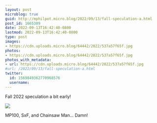 ```yaml
---
layout: post
microblog: true
guid: http://mphilpot.micro.blog/2022/09/13/fall-speculation-a.html
post_id: 1665309
date: 2022-09-13T16:42:40-0800
lastmod: 2022-09-13T16:42:40-0800
type: post
images:
- https://cdn.uploads.micro.blog/64442/2022/537a57f65f.jpg
photos:
- https://cdn.uploads.micro.blog/64442/2022/537a57f65f.jpg
photos_with_metadata:
- url: https://cdn.uploads.micro.blog/64442/2022/537a57f65f.jpg
#url: /2022/09/13/fall-speculation-a.html
twitter:
  id: 1569849362770968576
  username: 
---
```

Fall 2022 speculation a bit early!

![](https://micro.markphilpot.com/uploads/2022/537a57f65f.jpg)

MP100, SxF, and Chainsaw Man... Damn!


